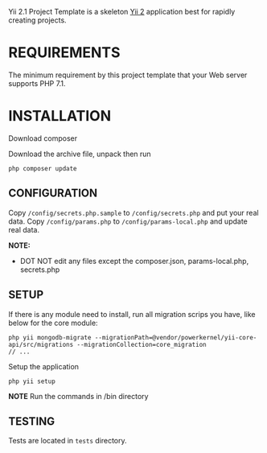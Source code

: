 Yii 2.1 Project Template is a skeleton [Yii 2](http://www.yiiframework.com/) application best for
rapidly creating projects.

# REQUIREMENTS
 

The minimum requirement by this project template that your Web server supports PHP 7.1.


# INSTALLATION

Download composer

Download the archive file, unpack then run
~~~
php composer update
~~~


CONFIGURATION
-------------

Copy `/config/secrets.php.sample` to `/config/secrets.php` and put your real data.
Copy `/config/params.php` to `/config/params-local.php` and update real data.


**NOTE:**
- DOT NOT edit any files except the composer.json, params-local.php, secrets.php

SETUP
-----

If there is any module need to install, run all migration scrips you have, like below for the core module:
~~~
php yii mongodb-migrate --migrationPath=@vendor/powerkernel/yii-core-api/src/migrations --migrationCollection=core_migration
// ...
~~~

Setup the application
~~~
php yii setup
~~~

**NOTE**
Run the commands in /bin directory

TESTING
-------

Tests are located in `tests` directory.